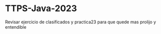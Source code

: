 # TTPS-Java-2023

Revisar ejercicio de clasificados y practica23 para que quede mas prolijo y entendible